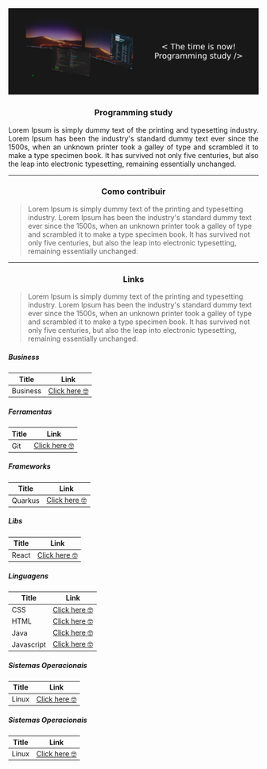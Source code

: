 <img src="imgs/Banner_Programming_Study.jpg"/>

<h3 align="center">Programming study</h3>

<p style="text-align: justify;">Lorem Ipsum is simply dummy text of the printing and  typesetting industry. Lorem Ipsum has been the industry's standard dummy text ever since the 1500s, when an unknown printer took a galley of  type and scrambled it to make a type specimen book. It has survived not  only five centuries, but also the leap into electronic typesetting,  remaining essentially unchanged.</p>

---

<h3 align="center">Como contribuir</h3>

> Lorem Ipsum is simply dummy text of the printing and  typesetting industry. Lorem Ipsum has been the industry's standard dummy text ever since the 1500s, when an unknown printer took a galley of  type and scrambled it to make a type specimen book. It has survived not  only five centuries, but also the leap into electronic typesetting,  remaining essentially unchanged.

---

<h3 align="center">Links</h3>

> Lorem Ipsum is simply dummy text of the printing and  typesetting industry. Lorem Ipsum has been the industry's standard dummy text ever since the 1500s, when an unknown printer took a galley of  type and scrambled it to make a type specimen book. It has survived not  only five centuries, but also the leap into electronic typesetting,  remaining essentially unchanged.

##### Business

| **Title** | Link      |
| --------- | ---------------- |
| Business | [Click here :nerd_face:](Business/Business.txt) |

##### Ferramentas

| **Title** | Link 
| --------- | ---------------- | 
| Git | [Click here :nerd_face:](Ferramentas/Git.md) |

##### Frameworks

| **Title** | Link 
| --------- | ---------------- | 
| Quarkus | [Click here :nerd_face:](Frameworks/Quarkus.md) |

##### Libs

| **Title** | Link 
| --------- | ---------------- | 
| React | [Click here :nerd_face:](Libs/React.md) |

##### Linguagens

| **Title** | Link 
| --------- | ---------------- | 
| CSS | [Click here :nerd_face:](Linguagens/CSS.md) |
| HTML | [Click here :nerd_face:](Linguagens/HTML.md) |
| Java | [Click here :nerd_face:](Linguagens/Java.md) |
| Javascript | [Click here :nerd_face:](Linguagens/Javascript.md) |

##### Sistemas Operacionais

| **Title** | Link 
| --------- | ---------------- | 
| Linux | [Click here :nerd_face:](Sistemas_Operacionais/Linux.md) |

##### Sistemas Operacionais

| **Title** | Link 
| --------- | ---------------- | 
| Linux | [Click here :nerd_face:](Sistemas_Operacionais/Linux.md) |
